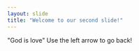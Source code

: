 ```yaml
---
layout: slide
title: "Welcome to our second slide!"
---
```

"God is love"
Use the left arrow to go back!
